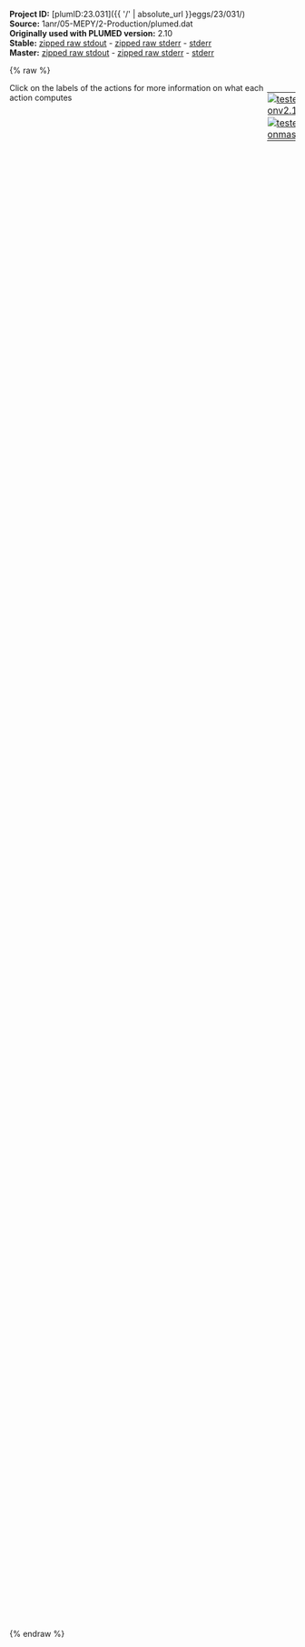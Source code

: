 **Project ID:** [plumID:23.031]({{ '/' | absolute_url }}eggs/23/031/)  
**Source:** 1anr/05-MEPY/2-Production/plumed.dat  
**Originally used with PLUMED version:** 2.10  
**Stable:** [zipped raw stdout](plumed.dat.plumed.stdout.txt.zip) - [zipped raw stderr](plumed.dat.plumed.stderr.txt.zip) - [stderr](plumed.dat.plumed.stderr)  
**Master:** [zipped raw stdout](plumed.dat.plumed_master.stdout.txt.zip) - [zipped raw stderr](plumed.dat.plumed_master.stderr.txt.zip) - [stderr](plumed.dat.plumed_master.stderr)  

{% raw %}
<div style="width: 100%; float:left">
<div style="width: 90%; float:left" id="value_details_data/1anr/05-MEPY/2-Production/plumed.dat"> Click on the labels of the actions for more information on what each action computes </div>
<div style="width: 10%; float:left"><table><tr><td style="padding:1px"><a href="plumed.dat.plumed.stderr"><img src="https://img.shields.io/badge/v2.10-passing-green.svg" alt="tested onv2.10" /></a></td></tr><tr><td style="padding:1px"><a href="plumed.dat.plumed_master.stderr"><img src="https://img.shields.io/badge/master-passing-green.svg" alt="tested onmaster" /></a></td></tr></table></div></div>
<pre style="width=97%;">
<span style="color:blue" class="comment"># Reference PDB</span>
<span class="plumedtooltip" style="color:green">MOLINFO<span class="right">This command is used to provide information on the molecules that are present in your system. <a href="https://www.plumed.org/doc-master/user-doc/html/_m_o_l_i_n_f_o.html" style="color:green">More details</a><i></i></span></span> <span class="plumedtooltip">STRUCTURE<span class="right">a file in pdb format containing a reference structure<i></i></span></span>=conf_emin_PLUMED.pdb <span class="plumedtooltip">WHOLE<span class="right"> The reference structure is whole, i<i></i></span></span>
<span style="color:blue" class="comment"># Define RNA nucleic backbone</span>
<span style="display:none;" id="data/1anr/05-MEPY/2-Production/plumed.dat">The MOLINFO action with label <b></b> calculates something</span><b name="data/1anr/05-MEPY/2-Production/plumed.datrna" onclick='showPath("data/1anr/05-MEPY/2-Production/plumed.dat","data/1anr/05-MEPY/2-Production/plumed.datrna","data/1anr/05-MEPY/2-Production/plumed.datrna","violet")'>rna</b><span style="display:none;" id="data/1anr/05-MEPY/2-Production/plumed.datrna">The GROUP action with label <b>rna</b> calculates the following quantities:<table  align="center" frame="void" width="95%" cellpadding="5%"><tr><td width="5%"><b> Quantity </b>  </td><td width="5%"><b> Type </b>  </td><td><b> Description </b> </td></tr><tr><td width="5%">rna</td><td width="5%"><font color="violet">atoms</font></td><td>indices of atoms specified in GROUP</td></tr></table></span>: <span class="plumedtooltip" style="color:green">GROUP<span class="right">Define a group of atoms so that a particular list of atoms can be referenced with a single label in definitions of CVs or virtual atoms. <a href="https://www.plumed.org/doc-master/user-doc/html/_g_r_o_u_p.html" style="color:green">More details</a><i></i></span></span> <span class="plumedtooltip">ATOMS<span class="right">the numerical indexes for the set of atoms in the group<i></i></span></span>=1,2,5,6,33,36,37,40,41,67,70,71,74,75,98,101,102,105,106,131,134,135,138,139,165,168,169,172,173,198,201,202,205,206,228,231,232,235,236,259,262,263,266,267,289,292,293,296,297,323,326,327,330,331,356,359,360,363,364,390,393,394,397,398,421,424,425,428,429,452,455,456,459,460,482,485,486,489,490,516,519,520,523,524,550,553,554,557,558,584,587,588,591,592,617,620,621,624,625,651,654,655,658,659,682,685,686,689,690,712,715,716,719,720,743,746,747,750,751,773,776,777,780,781,804,807,808,811,812,834,837,838,841,842,868,871,872,875,876,899,902,903,906,907
<span style="color:blue" class="comment"># Reconstruct RNA PBC</span>
<span class="plumedtooltip" style="color:green">WHOLEMOLECULES<span class="right">This action is used to rebuild molecules that can become split by the periodic boundary conditions. <a href="https://www.plumed.org/doc-master/user-doc/html/_w_h_o_l_e_m_o_l_e_c_u_l_e_s.html" style="color:green">More details</a><i></i></span></span> <span class="plumedtooltip">ENTITY0<span class="right">the atoms that make up a molecule that you wish to align<i></i></span></span>=<b name="data/1anr/05-MEPY/2-Production/plumed.datrna">rna</b> <span class="plumedtooltip">EMST<span class="right"> only for backward compatibility, as of PLUMED 2<i></i></span></span> <span class="plumedtooltip">STRIDE<span class="right"> the frequency with which molecules are reassembled<i></i></span></span>=1
<span style="color:blue" class="comment"># Define probe</span>
<b name="data/1anr/05-MEPY/2-Production/plumed.datprobe" onclick='showPath("data/1anr/05-MEPY/2-Production/plumed.dat","data/1anr/05-MEPY/2-Production/plumed.datprobe","data/1anr/05-MEPY/2-Production/plumed.datprobe","violet")'>probe</b><span style="display:none;" id="data/1anr/05-MEPY/2-Production/plumed.datprobe">The GROUP action with label <b>probe</b> calculates the following quantities:<table  align="center" frame="void" width="95%" cellpadding="5%"><tr><td width="5%"><b> Quantity </b>  </td><td width="5%"><b> Type </b>  </td><td><b> Description </b> </td></tr><tr><td width="5%">probe</td><td width="5%"><font color="violet">atoms</font></td><td>indices of atoms specified in GROUP</td></tr></table></span>: <span class="plumedtooltip" style="color:green">GROUP<span class="right">Define a group of atoms so that a particular list of atoms can be referenced with a single label in definitions of CVs or virtual atoms. <a href="https://www.plumed.org/doc-master/user-doc/html/_g_r_o_u_p.html" style="color:green">More details</a><i></i></span></span> <span class="plumedtooltip">ATOMS<span class="right">the numerical indexes for the set of atoms in the group<i></i></span></span>=931,932,933,934,935,936,937
<span style="color:blue" class="comment"># Wrap probe around RNA</span>
<span class="plumedtooltip" style="color:green">WRAPAROUND<span class="right">Rebuild periodic boundary conditions around chosen atoms. <a href="https://www.plumed.org/doc-master/user-doc/html/_w_r_a_p_a_r_o_u_n_d.html" style="color:green">More details</a><i></i></span></span> <span class="plumedtooltip">ATOMS<span class="right">wrapped atoms<i></i></span></span>=<b name="data/1anr/05-MEPY/2-Production/plumed.datprobe">probe</b> <span class="plumedtooltip">AROUND<span class="right">reference atoms<i></i></span></span>=<b name="data/1anr/05-MEPY/2-Production/plumed.datrna">rna</b> <span class="plumedtooltip">GROUPBY<span class="right"> group atoms so as not to break molecules<i></i></span></span>=7 <span class="plumedtooltip">STRIDE<span class="right"> the frequency with which molecules are reassembled<i></i></span></span>=1

<span style="color:blue" class="comment"># Align system to RNA nucleic backbone</span>
<span class="plumedtooltip" style="color:green">FIT_TO_TEMPLATE<span class="right">This action is used to align a molecule to a template. <a href="https://www.plumed.org/doc-master/user-doc/html/_f_i_t__t_o__t_e_m_p_l_a_t_e.html" style="color:green">More details</a><i></i></span></span> <span class="plumedtooltip">REFERENCE<span class="right">a file in pdb format containing the reference structure and the atoms involved in the CV<i></i></span></span>=conf_emin_PLUMED.pdb <span class="plumedtooltip">TYPE<span class="right"> the manner in which RMSD alignment is performed<i></i></span></span>=OPTIMAL <span class="plumedtooltip">NOPBC<span class="right"> ignore the periodic boundary conditions when calculating distances<i></i></span></span> <span class="plumedtooltip">STRIDE<span class="right"> the frequency with which molecules are reassembled<i></i></span></span>=1

<span style="color:blue" class="comment"># Define probe center</span>
<b name="data/1anr/05-MEPY/2-Production/plumed.datcom" onclick='showPath("data/1anr/05-MEPY/2-Production/plumed.dat","data/1anr/05-MEPY/2-Production/plumed.datcom","data/1anr/05-MEPY/2-Production/plumed.datcom","violet")'>com</b><span style="display:none;" id="data/1anr/05-MEPY/2-Production/plumed.datcom">The CENTER_FAST action with label <b>com</b> calculates the following quantities:<table  align="center" frame="void" width="95%" cellpadding="5%"><tr><td width="5%"><b> Quantity </b>  </td><td width="5%"><b> Type </b>  </td><td><b> Description </b> </td></tr><tr><td width="5%">com</td><td width="5%"><font color="violet">atoms</font></td><td>virtual atom calculated by CENTER_FAST action</td></tr></table></span>: <span class="plumedtooltip" style="color:green">CENTER<span class="right">Calculate the center for a group of atoms, with arbitrary weights. <a href="https://www.plumed.org/doc-master/user-doc/html/_c_e_n_t_e_r.html" style="color:green">More details</a><i></i></span></span> <span class="plumedtooltip">ATOMS<span class="right">the group of atoms that you are calculating the Gyration Tensor for<i></i></span></span>=<b name="data/1anr/05-MEPY/2-Production/plumed.datprobe">probe</b> <span class="plumedtooltip">NOPBC<span class="right"> ignore the periodic boundary conditions when calculating distances<i></i></span></span>
<span style="color:blue" class="comment"># Calculate position</span>
<b name="data/1anr/05-MEPY/2-Production/plumed.datpos" onclick='showPath("data/1anr/05-MEPY/2-Production/plumed.dat","data/1anr/05-MEPY/2-Production/plumed.datpos","data/1anr/05-MEPY/2-Production/plumed.datpos","black")'>pos</b><span style="display:none;" id="data/1anr/05-MEPY/2-Production/plumed.datpos">The POSITION action with label <b>pos</b> calculates the following quantities:<table  align="center" frame="void" width="95%" cellpadding="5%"><tr><td width="5%"><b> Quantity </b>  </td><td width="5%"><b> Type </b>  </td><td><b> Description </b> </td></tr><tr><td width="5%">pos.x</td><td width="5%"><font color="black">scalar</font></td><td>the x-component of the atom position</td></tr><tr><td width="5%">pos.y</td><td width="5%"><font color="black">scalar</font></td><td>the y-component of the atom position</td></tr><tr><td width="5%">pos.z</td><td width="5%"><font color="black">scalar</font></td><td>the z-component of the atom position</td></tr></table></span>: <span class="plumedtooltip" style="color:green">POSITION<span class="right">Calculate the components of the position of an atom. <a href="https://www.plumed.org/doc-master/user-doc/html/_p_o_s_i_t_i_o_n.html" style="color:green">More details</a><i></i></span></span> <span class="plumedtooltip">ATOM<span class="right">the atom number<i></i></span></span>=<b name="data/1anr/05-MEPY/2-Production/plumed.datcom">com</b> <span class="plumedtooltip">NOPBC<span class="right"> ignore the periodic boundary conditions when calculating distances<i></i></span></span>
<span style="color:blue" class="comment"># Do Metadynamics</span>
<b name="data/1anr/05-MEPY/2-Production/plumed.datmtd" onclick='showPath("data/1anr/05-MEPY/2-Production/plumed.dat","data/1anr/05-MEPY/2-Production/plumed.datmtd","data/1anr/05-MEPY/2-Production/plumed.datmtd","black")'>mtd</b><span style="display:none;" id="data/1anr/05-MEPY/2-Production/plumed.datmtd">The METAD action with label <b>mtd</b> calculates the following quantities:<table  align="center" frame="void" width="95%" cellpadding="5%"><tr><td width="5%"><b> Quantity </b>  </td><td width="5%"><b> Type </b>  </td><td><b> Description </b> </td></tr><tr><td width="5%">mtd.bias</td><td width="5%"><font color="black">scalar</font></td><td>the instantaneous value of the bias potential</td></tr></table></span>: <span class="plumedtooltip" style="color:green">METAD<span class="right">Used to performed metadynamics on one or more collective variables. <a href="https://www.plumed.org/doc-master/user-doc/html/_m_e_t_a_d.html" style="color:green">More details</a><i></i></span></span> ...
<span class="plumedtooltip">ARG<span class="right">the labels of the scalars on which the bias will act<i></i></span></span>=<b name="data/1anr/05-MEPY/2-Production/plumed.datpos">pos.x</b>,<b name="data/1anr/05-MEPY/2-Production/plumed.datpos">pos.y</b>,<b name="data/1anr/05-MEPY/2-Production/plumed.datpos">pos.z</b> <span class="plumedtooltip">SIGMA<span class="right">the widths of the Gaussian hills<i></i></span></span>=0.1,0.1,0.1 <span class="plumedtooltip">HEIGHT<span class="right">the heights of the Gaussian hills<i></i></span></span>=1.20 <span class="plumedtooltip">BIASFACTOR<span class="right">use well tempered metadynamics and use this bias factor<i></i></span></span>=10 <span class="plumedtooltip">PACE<span class="right">the frequency for hill addition<i></i></span></span>=500 <span class="plumedtooltip">STRIDE<span class="right">the frequency with which the forces due to the bias should be calculated<i></i></span></span>=1
<span class="plumedtooltip">GRID_MIN<span class="right">the lower bounds for the grid<i></i></span></span>=-3.886483,-3.734483,-3.872483 <span class="plumedtooltip">GRID_MAX<span class="right">the upper bounds for the grid<i></i></span></span>=9.431483,10.156483,8.900483 <span class="plumedtooltip">FILE<span class="right"> a file in which the list of added hills is stored<i></i></span></span>=HILLS
...
<br/><span style="color:blue" class="comment"># Minimum distance probe COM-RNA</span>
<span id="data/1anr/05-MEPY/2-Production/plumed.datdist_short"><b name="data/1anr/05-MEPY/2-Production/plumed.datdist" onclick='showPath("data/1anr/05-MEPY/2-Production/plumed.dat","data/1anr/05-MEPY/2-Production/plumed.datdist","data/1anr/05-MEPY/2-Production/plumed.datdist_shortcut","blue")'>dist</b><span style="display:none;" id="data/1anr/05-MEPY/2-Production/plumed.datdist_shortcut">The DISTANCES action with label <b>dist</b> calculates the following quantities:<table  align="center" frame="void" width="95%" cellpadding="5%"><tr><td width="5%"><b> Quantity </b>  </td><td width="5%"><b> Type </b>  </td><td><b> Description </b> </td></tr><tr><td width="5%">dist</td><td width="5%"><font color="blue">vector</font></td><td>the DISTANCES between the each pair of atoms that were specified</td></tr><tr><td width="5%">dist_min</td><td width="5%"><font color="black">scalar</font></td><td>the minimum colvar</td></tr></table></span>: <span class="plumedtooltip" style="color:green">DISTANCES<span class="right">Calculate the distances between multiple piars of atoms This action is <a class="toggler" href='javascript:;' onclick='toggleDisplay("data/1anr/05-MEPY/2-Production/plumed.datdist");'>a shortcut</a>. <a href="https://www.plumed.org/doc-master/user-doc/html/_d_i_s_t_a_n_c_e_s.html">More details</a><i></i></span></span> <span class="plumedtooltip">GROUPA<span class="right">Calculate the distances between all the atoms in GROUPA and all the atoms in GROUPB<i></i></span></span>=<b name="data/1anr/05-MEPY/2-Production/plumed.datcom">com</b> <span class="plumedtooltip">GROUPB<span class="right">Calculate the distances between all the atoms in GROUPA and all the atoms in GROUPB<i></i></span></span>=<b name="data/1anr/05-MEPY/2-Production/plumed.datrna">rna</b> <span class="plumedtooltip">MIN<span class="right">calculate the minimum value<i></i></span></span>={BETA=50.} <span class="plumedtooltip">NOPBC<span class="right"> ignore the periodic boundary conditions when calculating distances<i></i></span></span>
</span><span id="data/1anr/05-MEPY/2-Production/plumed.datdist_long" style="display:none;"><span style="color:blue" class="comment"># PLUMED interprets the command:
</span><span class="toggler" style="color:red" onclick='toggleDisplay("data/1anr/05-MEPY/2-Production/plumed.datdist")'># dist: DISTANCES GROUPA=com GROUPB=rna MIN={BETA=50.} NOPBC</span>
<span style="color:blue" class="comment"># as follows (Click the red comment above to revert to the short version of the input):</span>
<b name="data/1anr/05-MEPY/2-Production/plumed.datdist" onclick='showPath("data/1anr/05-MEPY/2-Production/plumed.dat","data/1anr/05-MEPY/2-Production/plumed.datdist","data/1anr/05-MEPY/2-Production/plumed.datdist","blue")'>dist</b><span style="display:none;" id="data/1anr/05-MEPY/2-Production/plumed.datdist">The DISTANCE action with label <b>dist</b> calculates the following quantities:<table  align="center" frame="void" width="95%" cellpadding="5%"><tr><td width="5%"><b> Quantity </b>  </td><td width="5%"><b> Type </b>  </td><td><b> Description </b> </td></tr><tr><td width="5%">dist</td><td width="5%"><font color="blue">vector</font></td><td>the DISTANCE for each set of specified atoms</td></tr></table></span>: <span class="plumedtooltip" style="color:green">DISTANCE<span class="right">Calculate the distance between a pair of atoms. <a href="https://www.plumed.org/doc-master/user-doc/html/_d_i_s_t_a_n_c_e.html" style="color:green">More details</a><i></i></span></span> <span class="plumedtooltip">NOPBC<span class="right"> ignore the periodic boundary conditions when calculating distances<i></i></span></span> <span class="plumedtooltip">ATOMS1<span class="right">the pair of atom that we are calculating the distance between<i></i></span></span>=<b name="data/1anr/05-MEPY/2-Production/plumed.datcom">com</b>,1 <span class="plumedtooltip">ATOMS2<span class="right">the pair of atom that we are calculating the distance between<i></i></span></span>=<b name="data/1anr/05-MEPY/2-Production/plumed.datcom">com</b>,2 <span class="plumedtooltip">ATOMS3<span class="right">the pair of atom that we are calculating the distance between<i></i></span></span>=<b name="data/1anr/05-MEPY/2-Production/plumed.datcom">com</b>,5 <span class="plumedtooltip">ATOMS4<span class="right">the pair of atom that we are calculating the distance between<i></i></span></span>=<b name="data/1anr/05-MEPY/2-Production/plumed.datcom">com</b>,6 <span class="plumedtooltip">ATOMS5<span class="right">the pair of atom that we are calculating the distance between<i></i></span></span>=<b name="data/1anr/05-MEPY/2-Production/plumed.datcom">com</b>,33     <span style="color:blue" class="comment"># Action input conctinues with 139 further ATOMSn keywords, </span>
<b name="data/1anr/05-MEPY/2-Production/plumed.datdist_me_min" onclick='showPath("data/1anr/05-MEPY/2-Production/plumed.dat","data/1anr/05-MEPY/2-Production/plumed.datdist_me_min","data/1anr/05-MEPY/2-Production/plumed.datdist_me_min","blue")'>dist_me_min</b><span style="display:none;" id="data/1anr/05-MEPY/2-Production/plumed.datdist_me_min">The CUSTOM action with label <b>dist_me_min</b> calculates the following quantities:<table  align="center" frame="void" width="95%" cellpadding="5%"><tr><td width="5%"><b> Quantity </b>  </td><td width="5%"><b> Type </b>  </td><td><b> Description </b> </td></tr><tr><td width="5%">dist_me_min</td><td width="5%"><font color="blue">vector</font></td><td>the vector obtained by doing an element-wise application of an arbitrary function to the input vectors</td></tr></table></span>: <span class="plumedtooltip" style="color:green">CUSTOM<span class="right">Calculate a combination of variables using a custom expression. <a href="https://www.plumed.org/doc-master/user-doc/html/_c_u_s_t_o_m.html" style="color:green">More details</a><i></i></span></span> <span class="plumedtooltip">ARG<span class="right">the values input to this function<i></i></span></span>=<b name="data/1anr/05-MEPY/2-Production/plumed.datdist">dist</b> <span class="plumedtooltip">FUNC<span class="right">the function you wish to evaluate<i></i></span></span>=exp(50./x) <span class="plumedtooltip">PERIODIC<span class="right">if the output of your function is periodic then you should specify the periodicity of the function<i></i></span></span>=NO
<b name="data/1anr/05-MEPY/2-Production/plumed.datdist_mec_min" onclick='showPath("data/1anr/05-MEPY/2-Production/plumed.dat","data/1anr/05-MEPY/2-Production/plumed.datdist_mec_min","data/1anr/05-MEPY/2-Production/plumed.datdist_mec_min","black")'>dist_mec_min</b><span style="display:none;" id="data/1anr/05-MEPY/2-Production/plumed.datdist_mec_min">The SUM action with label <b>dist_mec_min</b> calculates the following quantities:<table  align="center" frame="void" width="95%" cellpadding="5%"><tr><td width="5%"><b> Quantity </b>  </td><td width="5%"><b> Type </b>  </td><td><b> Description </b> </td></tr><tr><td width="5%">dist_mec_min</td><td width="5%"><font color="black">scalar</font></td><td>the sum of all the elements in the input vector</td></tr></table></span>: <span class="plumedtooltip" style="color:green">SUM<span class="right">Calculate the sum of the arguments <a href="https://www.plumed.org/doc-master/user-doc/html/_s_u_m.html" style="color:green">More details</a><i></i></span></span> <span class="plumedtooltip">ARG<span class="right">the values input to this function<i></i></span></span>=<b name="data/1anr/05-MEPY/2-Production/plumed.datdist_me_min">dist_me_min</b> <span class="plumedtooltip">PERIODIC<span class="right">if the output of your function is periodic then you should specify the periodicity of the function<i></i></span></span>=NO
<b name="data/1anr/05-MEPY/2-Production/plumed.datdist_min" onclick='showPath("data/1anr/05-MEPY/2-Production/plumed.dat","data/1anr/05-MEPY/2-Production/plumed.datdist_min","data/1anr/05-MEPY/2-Production/plumed.datdist_min","black")'>dist_min</b><span style="display:none;" id="data/1anr/05-MEPY/2-Production/plumed.datdist_min">The CUSTOM action with label <b>dist_min</b> calculates the following quantities:<table  align="center" frame="void" width="95%" cellpadding="5%"><tr><td width="5%"><b> Quantity </b>  </td><td width="5%"><b> Type </b>  </td><td><b> Description </b> </td></tr><tr><td width="5%">dist_min</td><td width="5%"><font color="black">scalar</font></td><td>an arbitrary function</td></tr></table></span>: <span class="plumedtooltip" style="color:green">CUSTOM<span class="right">Calculate a combination of variables using a custom expression. <a href="https://www.plumed.org/doc-master/user-doc/html/_c_u_s_t_o_m.html" style="color:green">More details</a><i></i></span></span> <span class="plumedtooltip">ARG<span class="right">the values input to this function<i></i></span></span>=<b name="data/1anr/05-MEPY/2-Production/plumed.datdist_mec_min">dist_mec_min</b> <span class="plumedtooltip">FUNC<span class="right">the function you wish to evaluate<i></i></span></span>=50./log(x) <span class="plumedtooltip">PERIODIC<span class="right">if the output of your function is periodic then you should specify the periodicity of the function<i></i></span></span>=NO
<span style="color:blue"># --- End of included input --- </span></span><span style="color:blue" class="comment"># Upper wall</span>
<b name="data/1anr/05-MEPY/2-Production/plumed.datuwd" onclick='showPath("data/1anr/05-MEPY/2-Production/plumed.dat","data/1anr/05-MEPY/2-Production/plumed.datuwd","data/1anr/05-MEPY/2-Production/plumed.datuwd","black")'>uwd</b><span style="display:none;" id="data/1anr/05-MEPY/2-Production/plumed.datuwd">The UPPER_WALLS action with label <b>uwd</b> calculates the following quantities:<table  align="center" frame="void" width="95%" cellpadding="5%"><tr><td width="5%"><b> Quantity </b>  </td><td width="5%"><b> Type </b>  </td><td><b> Description </b> </td></tr><tr><td width="5%">uwd.bias</td><td width="5%"><font color="black">scalar</font></td><td>the instantaneous value of the bias potential</td></tr><tr><td width="5%">uwd.force2</td><td width="5%"><font color="black">scalar</font></td><td>the instantaneous value of the squared force due to this bias potential</td></tr></table></span>: <span class="plumedtooltip" style="color:green">UPPER_WALLS<span class="right">Defines a wall for the value of one or more collective variables, <a href="https://www.plumed.org/doc-master/user-doc/html/_u_p_p_e_r__w_a_l_l_s.html" style="color:green">More details</a><i></i></span></span> <span class="plumedtooltip">ARG<span class="right">the arguments on which the bias is acting<i></i></span></span>=<b name="data/1anr/05-MEPY/2-Production/plumed.datdist">dist.min</b> <span class="plumedtooltip">AT<span class="right">the positions of the wall<i></i></span></span>=1.0 <span class="plumedtooltip">KAPPA<span class="right">the force constant for the wall<i></i></span></span>=10000.0 <span class="plumedtooltip">STRIDE<span class="right">the frequency with which the forces due to the bias should be calculated<i></i></span></span>=1

<span style="color:blue" class="comment"># Define shadow RMSD on RNA backbone</span>
<b name="data/1anr/05-MEPY/2-Production/plumed.datrmsd" onclick='showPath("data/1anr/05-MEPY/2-Production/plumed.dat","data/1anr/05-MEPY/2-Production/plumed.datrmsd","data/1anr/05-MEPY/2-Production/plumed.datrmsd","black")'>rmsd</b><span style="display:none;" id="data/1anr/05-MEPY/2-Production/plumed.datrmsd">The SHADOW action with label <b>rmsd</b> calculates the following quantities:<table  align="center" frame="void" width="95%" cellpadding="5%"><tr><td width="5%"><b> Quantity </b>  </td><td width="5%"><b> Type </b>  </td><td><b> Description </b> </td></tr><tr><td width="5%">rmsd</td><td width="5%"><font color="black">scalar</font></td><td>the value of the shadow RMSD</td></tr></table></span>: <span class="plumedtooltip" style="color:green">SHADOW<span class="right">Communicate atoms positions among replicas and calculate the RMSD with respect to a mother (reference) simulation. <a href="https://www.plumed.org/doc-master/user-doc/html/_s_h_a_d_o_w.html" style="color:green">More details</a><i></i></span></span> <span class="plumedtooltip">ATOMS<span class="right">atoms for which we calculate the shadow RMSD<i></i></span></span>=<b name="data/1anr/05-MEPY/2-Production/plumed.datrna">rna</b> <span class="plumedtooltip">NOPBC<span class="right"> ignore the periodic boundary conditions when calculating distances<i></i></span></span> <span class="plumedtooltip">UPDATE<span class="right">stride for updating reference coordinates<i></i></span></span>=100
<span style="color:blue" class="comment"># Add upper wall</span>
<b name="data/1anr/05-MEPY/2-Production/plumed.datuws" onclick='showPath("data/1anr/05-MEPY/2-Production/plumed.dat","data/1anr/05-MEPY/2-Production/plumed.datuws","data/1anr/05-MEPY/2-Production/plumed.datuws","black")'>uws</b><span style="display:none;" id="data/1anr/05-MEPY/2-Production/plumed.datuws">The UPPER_WALLS action with label <b>uws</b> calculates the following quantities:<table  align="center" frame="void" width="95%" cellpadding="5%"><tr><td width="5%"><b> Quantity </b>  </td><td width="5%"><b> Type </b>  </td><td><b> Description </b> </td></tr><tr><td width="5%">uws.bias</td><td width="5%"><font color="black">scalar</font></td><td>the instantaneous value of the bias potential</td></tr><tr><td width="5%">uws.force2</td><td width="5%"><font color="black">scalar</font></td><td>the instantaneous value of the squared force due to this bias potential</td></tr></table></span>: <span class="plumedtooltip" style="color:green">UPPER_WALLS<span class="right">Defines a wall for the value of one or more collective variables, <a href="https://www.plumed.org/doc-master/user-doc/html/_u_p_p_e_r__w_a_l_l_s.html" style="color:green">More details</a><i></i></span></span> <span class="plumedtooltip">ARG<span class="right">the arguments on which the bias is acting<i></i></span></span>=<b name="data/1anr/05-MEPY/2-Production/plumed.datrmsd">rmsd</b> <span class="plumedtooltip">AT<span class="right">the positions of the wall<i></i></span></span>=0.2 <span class="plumedtooltip">KAPPA<span class="right">the force constant for the wall<i></i></span></span>=10000.0 <span class="plumedtooltip">STRIDE<span class="right">the frequency with which the forces due to the bias should be calculated<i></i></span></span>=1

<span style="color:blue" class="comment"># Print useful info</span>
<span class="plumedtooltip" style="color:green">PRINT<span class="right">Print quantities to a file. <a href="https://www.plumed.org/doc-master/user-doc/html/_p_r_i_n_t.html" style="color:green">More details</a><i></i></span></span> <span class="plumedtooltip">FILE<span class="right">the name of the file on which to output these quantities<i></i></span></span>=COLVAR <span class="plumedtooltip">STRIDE<span class="right"> the frequency with which the quantities of interest should be output<i></i></span></span>=500 <span class="plumedtooltip">ARG<span class="right">the labels of the values that you would like to print to the file<i></i></span></span>=<b name="data/1anr/05-MEPY/2-Production/plumed.datpos">pos.x</b>,<b name="data/1anr/05-MEPY/2-Production/plumed.datpos">pos.y</b>,<b name="data/1anr/05-MEPY/2-Production/plumed.datpos">pos.z</b>,<b name="data/1anr/05-MEPY/2-Production/plumed.datdist">dist.min</b>,<b name="data/1anr/05-MEPY/2-Production/plumed.datrmsd">rmsd</b>,<b name="data/1anr/05-MEPY/2-Production/plumed.datmtd">mtd.bias</b>,<b name="data/1anr/05-MEPY/2-Production/plumed.datuwd">uwd.bias</b>,<b name="data/1anr/05-MEPY/2-Production/plumed.datuws">uws.bias</b>
</pre>
{% endraw %}
